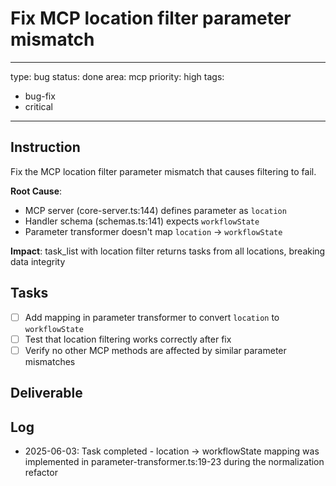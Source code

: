 # Fix MCP location filter parameter mismatch

---
type: bug
status: done
area: mcp
priority: high
tags:
  - bug-fix
  - critical
---


## Instruction
Fix the MCP location filter parameter mismatch that causes filtering to fail.

**Root Cause**: 
- MCP server (core-server.ts:144) defines parameter as `location`
- Handler schema (schemas.ts:141) expects `workflowState`
- Parameter transformer doesn't map `location` → `workflowState`

**Impact**: task_list with location filter returns tasks from all locations, breaking data integrity

## Tasks
- [ ] Add mapping in parameter transformer to convert `location` to `workflowState`
- [ ] Test that location filtering works correctly after fix
- [ ] Verify no other MCP methods are affected by similar parameter mismatches

## Deliverable

## Log
- 2025-06-03: Task completed - location → workflowState mapping was implemented in parameter-transformer.ts:19-23 during the normalization refactor
